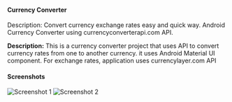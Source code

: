 #### Currency Converter 
Description: Convert currency exchange rates easy and quick way. Android Currency Converter using currencyconverterapi.com API. 


**Description:** This is a currency converter project that uses API to convert currency rates from one to another currency. it uses Android Material UI component. For exchange rates, application uses currencylayer.com
API

#### Screenshots

![Screenshot 1](https://raw.githubusercontent.com/masrafi115/CPU-X/refs/heads/main/screenshots/Screenshot_20230521-013028.png)
![Screenshot 2](https://raw.githubusercontent.com/masrafi115/CPU-X/refs/heads/main/screenshots/Screenshot_20230521-114505.png)
